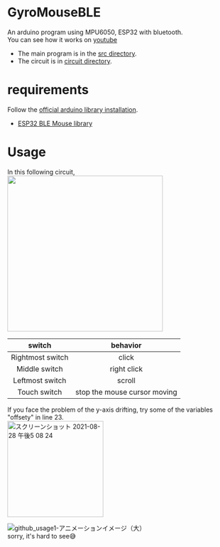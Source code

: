 # GyroMouseBLE
An arduino program using MPU6050, ESP32 with bluetooth.    
You can see how it works on [youtube](https://youtu.be/DzT40SCh3nI)  
- The main program is in the [src directory](src).  
- The circuit is in [circuit directory](circuit).  

# requirements
Follow the [official arduino library installation](https://www.arduino.cc/en/guide/libraries).  
- [ESP32 BLE Mouse library](https://github.com/T-vK/ESP32-BLE-Mouse)  

# Usage
In this following circuit,  
<img src="https://user-images.githubusercontent.com/22733958/118673461-fc42a100-b833-11eb-9869-2fa7800ffb94.png" width="350px">

|switch|behavior|
|:-:|:-:|
|Rightmost switch|click|
|Middle switch|right click|
|Leftmost switch|scroll|
|Touch switch|stop the mouse cursor moving|

If you face the problem of the y-axis drifting, try some of the variables "offsety" in line 23.  
<img width="216" alt="スクリーンショット 2021-08-28 午後5 08 24" src="https://user-images.githubusercontent.com/22733958/131211237-7e0db5ac-af1b-4560-a71b-4da47c72b954.png">

![github_usage1-アニメーションイメージ（大）](https://user-images.githubusercontent.com/22733958/130589777-bb9e9679-aeb6-43dd-bc9e-a26c03030525.gif)  
sorry, it's hard to see😅

